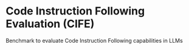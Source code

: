 # Code Instruction Following Evaluation (CIFE)
Benchmark to evaluate Code Instruction Following capabilities in LLMs
